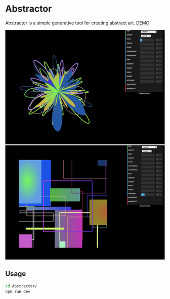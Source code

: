 # Abstractor

Abstractor is a simple generative tool for creating abstract art.
[DEMO](https://antonevstigneev.github.io/abstractor/ "DEMO")

![Screenshot](./previews/abstractor-preview-1.png)
![Screenshot](./previews/abstractor-preview-2.png)

## Usage

```bash
cd Abstractor/
npm run dev
```
